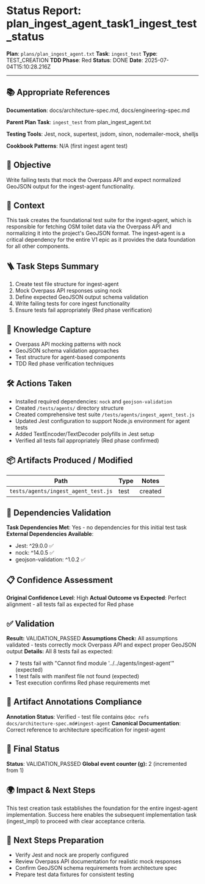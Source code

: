 <!-- Save as status/plan_<id>_task_<id>_status.md -->
# Status Report: plan_ingest_agent_task1_ingest_test_status

**Plan**: `plans/plan_ingest_agent.txt`
**Task**: `ingest_test`
**Type**: TEST_CREATION
**TDD Phase**: Red
**Status**: DONE
**Date**: 2025-07-04T15:10:28.216Z

---

## 📚 Appropriate References

**Documentation**: docs/architecture-spec.md, docs/engineering-spec.md

**Parent Plan Task**: `ingest_test` from plan_ingest_agent.txt

**Testing Tools**: Jest, nock, supertest, jsdom, sinon, nodemailer-mock, shelljs

**Cookbook Patterns**: N/A (first ingest agent test)

## 🎯 Objective

Write failing tests that mock the Overpass API and expect normalized GeoJSON output for the ingest-agent functionality.

## 📝 Context

This task creates the foundational test suite for the ingest-agent, which is responsible for fetching OSM toilet data via the Overpass API and normalizing it into the project's GeoJSON format. The ingest-agent is a critical dependency for the entire V1 epic as it provides the data foundation for all other components.

## 🪜 Task Steps Summary

1. Create test file structure for ingest-agent
2. Mock Overpass API responses using nock
3. Define expected GeoJSON output schema validation
4. Write failing tests for core ingest functionality
5. Ensure tests fail appropriately (Red phase verification)

## 🧠 Knowledge Capture

- Overpass API mocking patterns with nock
- GeoJSON schema validation approaches
- Test structure for agent-based components
- TDD Red phase verification techniques

## 🛠 Actions Taken

- Installed required dependencies: `nock` and `geojson-validation`
- Created `/tests/agents/` directory structure
- Created comprehensive test suite `/tests/agents/ingest_agent_test.js`
- Updated Jest configuration to support Node.js environment for agent tests
- Added TextEncoder/TextDecoder polyfills in Jest setup
- Verified all tests fail appropriately (Red phase confirmed)

## 📦 Artifacts Produced / Modified
| Path | Type | Notes |
|------|------|-------|
| `tests/agents/ingest_agent_test.js` | test | created |

## 🔗 Dependencies Validation

**Task Dependencies Met**: Yes - no dependencies for this initial test task
**External Dependencies Available**: 
- Jest: ^29.0.0 ✅ 
- nock: ^14.0.5 ✅ 
- geojson-validation: ^1.0.2 ✅

## 📋 Confidence Assessment

**Original Confidence Level**: High
**Actual Outcome vs Expected**: Perfect alignment - all tests fail as expected for Red phase

## ✅ Validation

**Result:** VALIDATION_PASSED
**Assumptions Check:** All assumptions validated - tests correctly mock Overpass API and expect proper GeoJSON output
**Details:** All 8 tests fail as expected:
- 7 tests fail with "Cannot find module '../../agents/ingest-agent'" (expected)
- 1 test fails with manifest file not found (expected)
- Test execution confirms Red phase requirements met

## 🔗 Artifact Annotations Compliance

**Annotation Status**: Verified - test file contains `@doc refs docs/architecture-spec.md#ingest-agent`
**Canonical Documentation**: Correct reference to architecture specification for ingest-agent

## 🏁 Final Status

**Status**: VALIDATION_PASSED
**Global event counter (g):** 2 (incremented from 1)

## 🌍 Impact & Next Steps

This test creation task establishes the foundation for the entire ingest-agent implementation. Success here enables the subsequent implementation task (ingest_impl) to proceed with clear acceptance criteria.

## 🚀 Next Steps Preparation

- Verify Jest and nock are properly configured
- Review Overpass API documentation for realistic mock responses
- Confirm GeoJSON schema requirements from architecture spec
- Prepare test data fixtures for consistent testing
